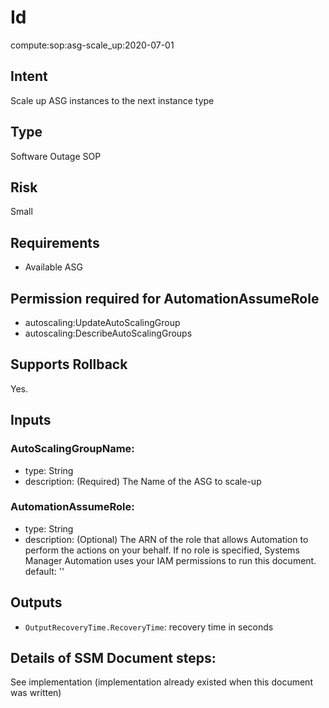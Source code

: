 # Id
compute:sop:asg-scale_up:2020-07-01

## Intent
Scale up ASG instances to the next instance type

## Type
Software Outage SOP

## Risk
Small

## Requirements
* Available ASG

## Permission required for AutomationAssumeRole
* autoscaling:UpdateAutoScalingGroup
* autoscaling:DescribeAutoScalingGroups



## Supports Rollback
Yes.

## Inputs
### AutoScalingGroupName:
* type: String
* description: (Required) The Name of the ASG to scale-up
### AutomationAssumeRole:
* type: String
* description: 
    (Optional) The ARN of the role that allows Automation to perform
    the actions on your behalf. If no role is specified, Systems Manager Automation
    uses your IAM permissions to run this document.
    default: ''

## Outputs
* `OutputRecoveryTime.RecoveryTime`: recovery time in seconds

## Details of SSM Document steps:
See implementation (implementation already existed when this document was written)